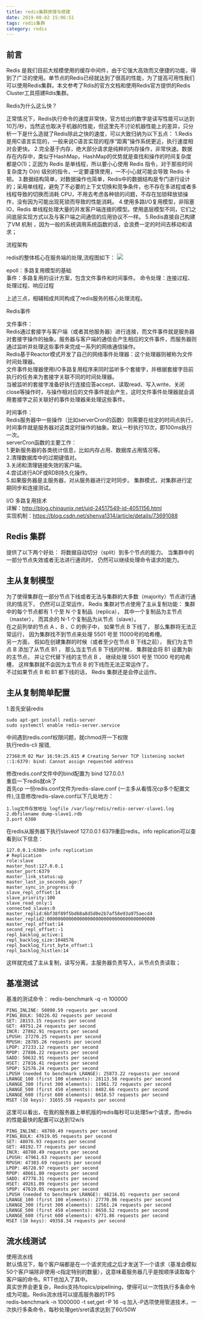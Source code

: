```yaml
---
title: redis集群原理与搭建
date: 2019-08-02 15:06:51
tags: redis集群
category: redis
---
```



## 前言
Redis 是我们目前大规模使用的缓存中间件，由于它强大高效而又便捷的功能，得到了广泛的使用。单节点的Redis已经就达到了很高的性能，为了提高可用性我们可以使用Redis集群。本文参考了Rdis的官方文档和使用Redis官方提供的Redis Cluster工具搭建Rdis集群。

Redis为什么这么快？

正常情况下，Redis执行命令的速度非常快，官方给出的数字是读写性能可以达到10万/秒，当然这也取决于机器的性能，但这里先不讨论机器性能上的差异，只分析一下是什么造就了Redis除此之快的速度，可以大致归纳为以下五点：
1.Redis是用C语言实现的，一般来说C语言实现的程序“距离”操作系统更近，执行速度相对会更快。
2.完全基于内存，绝大部分请求是纯粹的内存操作，非常快速。数据存在内存中，类似于HashMap，HashMap的优势就是查找和操作的时间复杂度都是O(1)；正因为 Redis 是单线程，所以要小心使用 Redis 指令，对于那些时间复杂度为 O(n) 级别的指令，一定要谨慎使用，一不小心就可能会导致 Redis 卡顿。
3.数据结构简单，对数据操作也简单，Redis中的数据结构是专门进行设计的；采用单线程，避免了不必要的上下文切换和竞争条件，也不存在多进程或者多线程导致的切换而消耗 CPU，不用去考虑各种锁的问题，不存在加锁释放锁操作，没有因为可能出现死锁而导致的性能消耗。
4.使用多路I/O复用模型，非阻塞IO，Redis 单线程处理大量的并发客户端连接的模型。使用底层模型不同，它们之间底层实现方式以及与客户端之间通信的应用协议不一样。
5.Redis直接自己构建了VM 机制 ，因为一般的系统调用系统函数的话，会浪费一定的时间去移动和请求；


流程架构

redis的整体核心在服务端的处理,流程图如下：
![](https://www.starmoon.cloud/img/rediscluster.png)


epoll：多路复用模型的基础  
事件：多路复用的设计方案，包含文件事件和时间事件。 命令处理：连接过程、处理过程、响应过程

上述三点，相辅相成共同构成了redis服务的核心处理流程。


Redis事件

文件事件：  
Redis通过套接字与客户端（或者其他服务器）进行连接，而文件事件就是服务器对套接字操作的抽象。服务器与客户端的通信会产生相应的文件事件，而服务器则通过监听并处理这些事件来完成一系列的网络通信操作。  
Redis基于Reactor模式开发了自己的网络事件处理器：这个处理器则被称为文件时间处理器。  
文件事件处理器使用I/O多路复用程序来同时监听多个套接字，并根据套接字目前执行的任务来为套接字关联不同的时间处理器。  
当被监听的套接字准备好执行连接应答accept、读取read、写入write、关闭close等操作时，与操作相对应的文件事件就会产生，这时文件事件处理器就会调用套接字之前关联好的事件处理器来处理这些事件。

时间事件：  
Redis服务器中一些操作（比如serverCron的函数）则需要在给定的时间点执行，时间事件就是服务器对这类定时操作的抽象。默认一秒执行10次，即100ms执行一次。  
serverCron函数的主要工作：  
1.更新服务器的各类统计信息，比如内存占用、数据库占用情况等。  
2.清理数据库中的过期键值对。  
3.关闭和清理链接失效的客户端。  
4.尝试进行AOF或RDB持久化操作。  
5.如果服务器是主服务器，对从服务器进行定时同步。
集群模式，对集群进行定期同步和连接测试。

I/O 多路复用技术  
详解：http://blog.chinaunix.net/uid-24517549-id-4051156.html  
实现机制：https://blog.csdn.net/shenya1314/article/details/73691088

## Redis 集群
提供了以下两个好处：
将数据自动切分（split）到多个节点的能力。
当集群中的一部分节点失效或者无法进行通讯时， 仍然可以继续处理命令请求的能力。


## 主从复制模型
为了使得集群在一部分节点下线或者无法与集群的大多数（majority）节点进行通讯的情况下， 仍然可以正常运作， Redis 集群对节点使用了主从复制功能： 集群中的每个节点都有 1 个至 N 个复制品（replica）， 其中一个复制品为主节点（master）， 而其余的 N-1 个复制品为从节点（slave）。  
在之前列举的节点 A 、B 、C 的例子中， 如果节点 B 下线了， 那么集群将无法正常运行， 因为集群找不到节点来处理 5501 号至 11000号的哈希槽。  
另一方面， 假如在创建集群的时候（或者至少在节点 B 下线之前）， 我们为主节点 B 添加了从节点 B1 ， 那么当主节点 B 下线的时候， 集群就会将 B1 设置为新的主节点， 并让它代替下线的主节点 B ， 继续处理 5501 号至 11000 号的哈希槽， 这样集群就不会因为主节点 B 的下线而无法正常运作了。  
不过如果节点 B 和 B1 都下线的话， Redis 集群还是会停止运作。


## 主从复制简单配置
1.首先安装redis
```
sudo apt-get install redis-server  
sudo systemctl enable redis-server.service
```

中间遇到redis.conf权限问题，就chmod开一下权限  
执行redis-cli 报错,

```
27368:M 02 Mar 16:59:25.815 # Creating Server TCP listening socket ::1:6379: bind: Cannot assign requested address
```
修改redis.conf文件中的bind配置为 bind 127.0.0.1   
重启一下redis就ok了  
首先cp 一份redis.conf文件为redis-slave.conf (一主多从看情况cp多个配置文件),注意修改redis-slave.conf以下几处地方：
```
1.log文件存放地址 logfile /var/log/redis/redis-server-slave1.log  
2.dbfilename dump-slave1.rdb  
3.port 6380
```
在redis从服务器下执行slaveof 127.0.0.1 6379重启redis，info replication可以查看到以下信息： 

```
127.0.0.1:6380> info replication
# Replication
role:slave
master_host:127.0.0.1
master_port:6379
master_link_status:up
master_last_io_seconds_ago:7
master_sync_in_progress:0
slave_repl_offset:14
slave_priority:100
slave_read_only:1
connected_slaves:0
master_replid:6bf38f89f5bd68a8d5d0e2b7af58e93a975aecd4
master_replid2:0000000000000000000000000000000000000000
master_repl_offset:14
second_repl_offset:-1
repl_backlog_active:1
repl_backlog_size:1048576
repl_backlog_first_byte_offset:1
repl_backlog_histlen:14
```


这样就完成了主从复制，读写分离，主服务器负责写入，从节点负责读取；


## 基准测试

基准的测试命令：
redis-benchmark -q -n 100000

```
PING_INLINE: 50890.59 requests per second
PING_BULK: 50226.02 requests per second
SET: 28153.15 requests per second
GET: 49751.24 requests per second
INCR: 27862.91 requests per second
LPUSH: 27270.25 requests per second
RPUSH: 28785.26 requests per second
LPOP: 27233.12 requests per second
RPOP: 27886.22 requests per second
SADD: 50632.91 requests per second
HSET: 27816.41 requests per second
SPOP: 52576.24 requests per second
LPUSH (needed to benchmark LRANGE): 25873.22 requests per second
LRANGE_100 (first 100 elements): 28113.58 requests per second
LRANGE_300 (first 300 elements): 11961.72 requests per second
LRANGE_500 (first 450 elements): 8402.66 requests per second
LRANGE_600 (first 600 elements): 6618.57 requests per second
MSET (10 keys): 31655.59 requests per second
```

这里可以看出，在我的服务器上单机版的redis每秒可以处理5w个请求，而redis的性能最快的配置可以达到12w/s
```
PING_INLINE: 48780.49 requests per second
PING_BULK: 47619.05 requests per second
SET: 48076.93 requests per second
GET: 48192.77 requests per second
INCR: 48780.49 requests per second
LPUSH: 47961.63 requests per second
RPUSH: 47303.69 requests per second
LPOP: 46728.97 requests per second
RPOP: 48661.80 requests per second
SADD: 47778.31 requests per second
HSET: 49261.09 requests per second
SPOP: 47619.05 requests per second
LPUSH (needed to benchmark LRANGE): 48216.01 requests per second
LRANGE_100 (first 100 elements): 27770.06 requests per second
LRANGE_300 (first 300 elements): 12561.24 requests per second
LRANGE_500 (first 450 elements): 8650.52 requests per second
LRANGE_600 (first 600 elements): 6771.86 requests per second
MSET (10 keys): 49358.34 requests per second
```


## 流水线测试  
使用流水线  
默认情况下，每个客户端都是在一个请求完成之后才发送下一个请求（基准会模拟50个客户端除非使用-c指定特别的数量），这意味着服务器几乎是按顺序读取每个客户端的命令。RTT也加入了其中。  
真实世界会更复杂，Redis支持/topics/pipelining，使得可以一次性执行多条命令成为可能。Redis流水线可以提高服务器的TPS  
redis-benchmark -n 1000000 -t set,get -P 16 -q 加入-P选项使用管道技术，一次执行多条命令，每秒处理get/sret请求达到了60/50W
